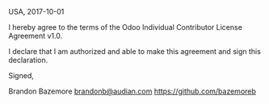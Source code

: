 USA, 2017-10-01

I hereby agree to the terms of the Odoo Individual Contributor License
Agreement v1.0.

I declare that I am authorized and able to make this agreement and sign this
declaration.

Signed,

Brandon Bazemore brandonb@audian.com  https://github.com/bazemoreb
